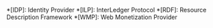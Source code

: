 *[IDP]: Identity Provider
*[ILP]: InterLedger Protocol
*[RDF]: Resource Description Framework
*[WMP]: Web Monetization Provider
